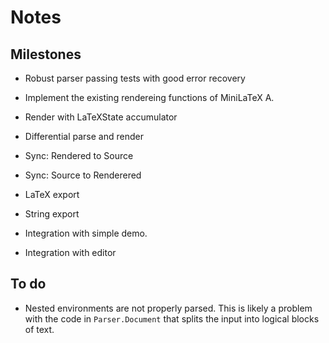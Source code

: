 # Notes

## Milestones

- Robust parser passing tests with good error recovery

- Implement the existing rendereing functions of MiniLaTeX A.

- Render with LaTeXState accumulator

- Differential parse and render

- Sync: Rendered to Source

- Sync: Source to Renderered

- LaTeX export

- String export

- Integration with simple demo.

- Integration with editor

## To do

- Nested environments are not properly parsed.  This is 
  likely  a problem with the code in `Parser.Document` 
  that splits the input into logical blocks of text.